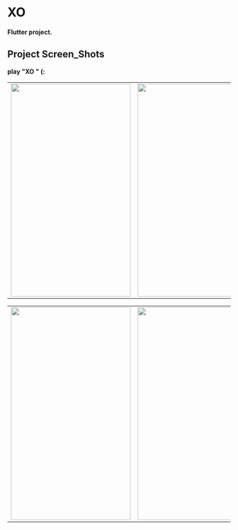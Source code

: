 # XO

 **Flutter project.**

## Project Screen_Shots


**play "XO " (:**
<table>
  <tr>
    <td><img src="https://user-images.githubusercontent.com/132190049/235469717-18c7c326-77cb-483b-8da4-27c5344606b6.jpg" width=270 height=480></td>
    <td><img src="https://user-images.githubusercontent.com/132190049/235469766-2ee82c0e-685d-4946-a096-0da6cd3ad5ad.jpg" width=270 height=480></td>
    <td><img src="https://user-images.githubusercontent.com/132190049/235469817-0a84df1b-7ea9-4e18-bb99-44b2e1b682da.jpg" width=270 height=480></td>
  </tr>
 </table>
 
 
 <table>
 
  <tr>
    <td><img src="https://user-images.githubusercontent.com/132190049/235469879-b7b549ce-4d03-4e58-b417-726ebc2a7409.jpg" width=270 height=480></td>
    <td><img src="https://user-images.githubusercontent.com/132190049/235469939-4f08122f-e1e3-413b-8c5c-71c80ac3246d.jpg" width=270 height=480></td>
  </tr>
 </table>


